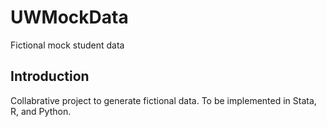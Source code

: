 # UWMockData
Fictional mock student data

## Introduction

Collabrative project to generate fictional data. To be implemented in Stata, R, and Python.
